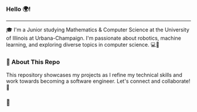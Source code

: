 ### Hello 🌍! 
---
🎓 I'm a Junior studying Mathematics & Computer Science at the University of Illinois at Urbana-Champaign. I'm passionate about robotics, machine learning, and exploring diverse topics in computer science. 💻🤖

### 🌱 About This Repo

This repository showcases my projects as I refine my technical skills and work towards becoming a software engineer. Let's connect and collaborate! 🤝

### 🐛


<!--
**aabasiyanik/aabasiyanik** is a ✨ _special_ ✨ repository because its `README.md` (this file) appears on your GitHub profile.

Here are some ideas to get you started:

- 🔭 I’m currently working on ...
- 🌱 I’m currently learning ...
- 👯 I’m looking to collaborate on ...
- 🤔 I’m looking for help with ...
- 💬 Ask me about ...
- 📫 How to reach me: ...
- 😄 Pronouns: ...
- ⚡ Fun fact: ...
-->

